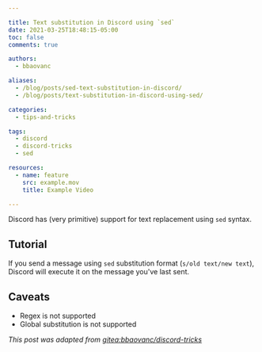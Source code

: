 ```yaml
---

title: Text substitution in Discord using `sed`
date: 2021-03-25T18:48:15-05:00
toc: false
comments: true

authors:
  - bbaovanc

aliases:
  - /blog/posts/sed-text-substitution-in-discord/
  - /blog/posts/text-substitution-in-discord-using-sed/

categories:
  - tips-and-tricks

tags:
  - discord
  - discord-tricks
  - sed

resources:
  - name: feature
    src: example.mov
    title: Example Video

---
```


Discord has (very primitive) support for text replacement using `sed` syntax.

<!--more-->

## Tutorial

If you send a message using `sed` substitution format (`s/old text/new text`),
Discord will execute it on the message you've last sent.

## Caveats

- Regex is not supported
- Global substitution is not supported

*This post was adapted from [gitea:bbaovanc/discord-tricks][1]*

[1]: https://git.bbaovanc.com/bbaovanc/discord-tricks
